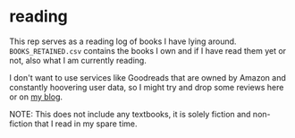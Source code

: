 # reading
This rep serves as a reading log of books I have lying around. `BOOKS_RETAINED.csv` contains the books I own and if I have read them yet or not, also what I am currently reading.

I don't want to use services like Goodreads that are owned by Amazon and constantly hoovering user data, so I might try and drop some reviews here or on [my blog](https://rooneymcnibnug.github.io).

NOTE: This does not include any textbooks, it is solely fiction and non-fiction that I read in my spare time.
